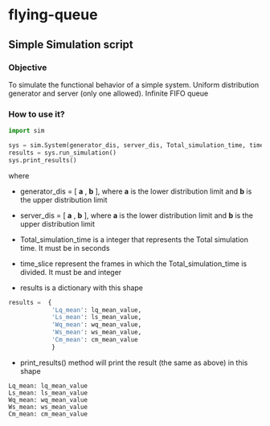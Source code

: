 flying-queue
=======================

## Simple Simulation script


### Objective
To simulate the functional behavior of a simple system. 
Uniform distribution generator and server (only one allowed).
Infinite FIFO queue 

### How to use it? 

```python
import sim

sys = sim.System(generator_dis, server_dis, Total_simulation_time, time_slice)
results = sys.run_simulation()
sys.print_results()
```

where 

* generator_dis = [ __a__ , __b__ ], where __a__ is the lower distribution limit and __b__ is the upper distribution limit
* server_dis = [ __a__ , __b__ ], where __a__ is the lower distribution limit and __b__ is the upper distribution limit
* Total_simulation_time is a integer that represents the Total simulation time. It must be in seconds
* time_slice represent the frames in which the Total_simulation_time is divided. It must be and integer

* results is a dictionary with this shape 		

```python
results =  { 
			'Lq_mean': lq_mean_value,
			'Ls_mean': ls_mean_value,			
			'Wq_mean': wq_mean_value, 
			'Ws_mean': ws_mean_value,
			'Cm_mean': cm_mean_value
			}
```

* print_results() method will print the result (the same as above) in this shape
```
Lq_mean: lq_mean_value
Ls_mean: ls_mean_value		
Wq_mean: wq_mean_value
Ws_mean: ws_mean_value
Cm_mean: cm_mean_value
```